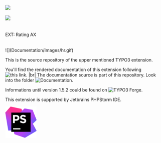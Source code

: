 ![](Documentation/Images/hr.gif)
<div>
   <img src="Documentation/Images/typo3-200px-transparent.png" style=="float:left;" />
   <p style="height:84px; vertical-align:middle; display: table-cell;">EXT: Rating AX</p>
</div>
![](Documentation/Images/hr.gif)

This is the source repository of the upper mentioned TYPO3 extension.

You'll find the rendered documentation of this extension following ![this link](https://docs.typo3.org/typo3cms/extensions/th_rating/). |br|
The documentation source is part of this repository. Look into the folder ![Documentation](https://github.com/thucke/TYPO3.ext.th_rating/tree/master/Documentation). 

Informations until version 1.5.2 could be found on ![TYPO3 Forge](https://forge.typo3.org/projects/extension-th_rating).


This extension is supported by Jetbrains PHPStorm IDE.

<a href="https://www.jetbrains.com/?from=RatingAXTYPO3extension">
   <img src="Documentation/DeveloperInformation/phpstorm.png" width="100px" />
</a>
